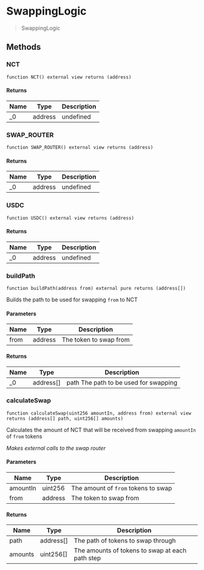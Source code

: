 # SwappingLogic



> SwappingLogic





## Methods

### NCT

```solidity
function NCT() external view returns (address)
```






#### Returns

| Name | Type | Description |
|---|---|---|
| _0 | address | undefined |

### SWAP_ROUTER

```solidity
function SWAP_ROUTER() external view returns (address)
```






#### Returns

| Name | Type | Description |
|---|---|---|
| _0 | address | undefined |

### USDC

```solidity
function USDC() external view returns (address)
```






#### Returns

| Name | Type | Description |
|---|---|---|
| _0 | address | undefined |

### buildPath

```solidity
function buildPath(address from) external pure returns (address[])
```

Builds the path to be used for swapping `from` to NCT



#### Parameters

| Name | Type | Description |
|---|---|---|
| from | address | The token to swap from |

#### Returns

| Name | Type | Description |
|---|---|---|
| _0 | address[] | path The path to be used for swapping |

### calculateSwap

```solidity
function calculateSwap(uint256 amountIn, address from) external view returns (address[] path, uint256[] amounts)
```

Calculates the amount of NCT that will be received from swapping `amountIn` of `from` tokens

*Makes external calls to the swap router*

#### Parameters

| Name | Type | Description |
|---|---|---|
| amountIn | uint256 | The amount of `from` tokens to swap |
| from | address | The token to swap from |

#### Returns

| Name | Type | Description |
|---|---|---|
| path | address[] | The path of tokens to swap through |
| amounts | uint256[] | The amounts of tokens to swap at each path step |




